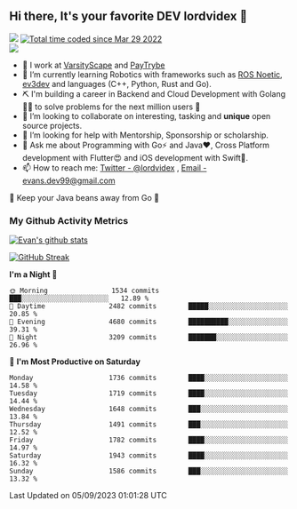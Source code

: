## Hi there, It's your favorite DEV lordvidex 👋
<img src="https://komarev.com/ghpvc/?username=lordvidex&label=Views&color=blue&style=plastic" /> <a href="https://wakatime.com/@0e56db35-d16b-410a-acc0-4085055304bf"><img src="https://wakatime.com/badge/user/0e56db35-d16b-410a-acc0-4085055304bf.svg" alt="Total time coded since Mar 29 2022" /></a>  
![](https://github-profile-trophy.vercel.app/?username=lordvidex)
- 🔭 I work at [VarsityScape](https://varsityscape.com) and [PayTrybe](https://www.paytrybe.com)
- 🌱 I’m currently learning Robotics with frameworks such as [ROS Noetic](ros.org), [ev3dev](www.ev3dev.org) and languages (C++, Python, Rust and Go).
- ⛏️ I'm building a career in Backend and Cloud Development with Golang 🧙🏼 to solve problems for the next million users 🤌
- 👯 I’m looking to collaborate on interesting, tasking and **unique** open source projects.
- 🤔 I’m looking for help with Mentorship, Sponsorship or scholarship.
- 💬 Ask me about Programming with Go⚡️ and Java❤️, Cross Platform development with Flutter😍 and iOS development with Swift🚀.
- 📫 How to reach me: [Twitter - @lordvidex](https://twitter.com/lordvidex) , [Email - evans.dev99@gmail.com](mailto:evans.dev99@gmail.com?body=Hello%20Evans,)
  
    
🎤 Keep your Java beans away from Go 🌚
  
  
### My Github Activity Metrics
<div>
<!-- <a href="https://github.com/lordvidex">
  <img src="https://github-readme-stats.vercel.app/api/top-langs/?username=lordvidex&theme=light" />
</a>    -->
<!-- [![Top Langs](https://github-readme-stats.vercel.app/api/top-langs/?username=lordvidex)](https://github.com/lordvidex/)  -->
<a href="https://github.com/lordvidex">
 <img src="https://github-readme-stats.vercel.app/api?username=lordvidex&show_icons=true&theme=light&line_height=27" alt="Evan's github stats"/>
</a>
</div>

[![GitHub Streak](https://github-readme-streak-stats.herokuapp.com?user=lordvidex&theme=github-dark&hide_border=true)](https://git.io/streak-stats)

<!--
  <a href="https://github.com/iampawan/FlutterExampleApps">
    <img align="center" src="https://github-readme-stats.vercel.app/api/pin/?username=iampawan&repo=FlutterExampleApps&theme=light" />

  </a>
  <a href="https://github.com/iampawan/VelocityX">
   <img align="center" src="https://github-readme-stats.vercel.app/api/pin/?username=iampawan&repo=VelocityX&theme=light" />
  </a>
-->
<!--START_SECTION:waka-->
**I'm a Night 🦉** 

```text
🌞 Morning                1534 commits        ███░░░░░░░░░░░░░░░░░░░░░░   12.89 % 
🌆 Daytime                2482 commits        █████░░░░░░░░░░░░░░░░░░░░   20.85 % 
🌃 Evening                4680 commits        ██████████░░░░░░░░░░░░░░░   39.31 % 
🌙 Night                  3209 commits        ███████░░░░░░░░░░░░░░░░░░   26.96 % 
```
📅 **I'm Most Productive on Saturday** 

```text
Monday                   1736 commits        ████░░░░░░░░░░░░░░░░░░░░░   14.58 % 
Tuesday                  1719 commits        ████░░░░░░░░░░░░░░░░░░░░░   14.44 % 
Wednesday                1648 commits        ███░░░░░░░░░░░░░░░░░░░░░░   13.84 % 
Thursday                 1491 commits        ███░░░░░░░░░░░░░░░░░░░░░░   12.52 % 
Friday                   1782 commits        ████░░░░░░░░░░░░░░░░░░░░░   14.97 % 
Saturday                 1943 commits        ████░░░░░░░░░░░░░░░░░░░░░   16.32 % 
Sunday                   1586 commits        ███░░░░░░░░░░░░░░░░░░░░░░   13.32 % 
```



 Last Updated on 05/09/2023 01:01:28 UTC
<!--END_SECTION:waka-->
